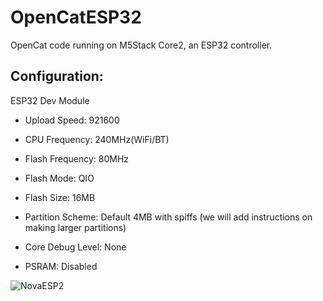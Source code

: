 # OpenCatESP32

OpenCat code running on M5Stack Core2, an ESP32 controller. 


## Configuration:

ESP32 Dev Module

* Upload Speed: 921600

* CPU Frequency: 240MHz(WiFi/BT)

* Flash Frequency: 80MHz

* Flash Mode: QIO

* Flash Size: 16MB

* Partition Scheme: Default 4MB with spiffs (we will add instructions on making larger partitions)

* Core Debug Level: None

* PSRAM: Disabled


![NovaESP2](https://github.com/karl-mills/OpenCatEsp32/Images/Nova.GIF)


